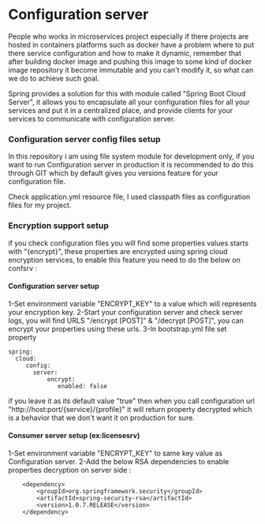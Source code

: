 # Configuration server

People who works in microservices project especially if there projects are hosted in containers platforms such as docker have a problem where to put there service configuration and how to make it dynamic, remember that after building docker image and pushing this image to some kind of docker image repository it become immutable and you can't modify it, so what can we do to achieve such goal.

Spring provides a solution for this with module called "Spring Boot Cloud Server", it allows you to encapsulate all your configuration files for all your services and put it in a centralized place, and provide clients for your services to communicate with configuration server.

### Configuration server config files setup
In this repository i am using file system module for development only, if you want to run Configuration server in production it is recommended to do this through GIT which by default gives you versions feature for your configuration file.

Check application.yml resource file, I used classpath files as configuration files for my project.

### Encryption support setup
if you check configuration files you will find some properties values starts with "{encrypt}", these properties are encrypted using spring cloud encryption services, to enable this feature you need to do the below on confsrv :

#### Configuration server setup
1-Set environment variable "ENCRYPT_KEY" to a value which will represents your encryption key.
2-Start your configuration server and check server logs, you will find URLS "/encrypt [POST]" & "/decrypt [POST]", you can encrypt your properties using these urls.
3-In bootstrap.yml file set property 

```
spring:
  cloud:
     config:
       server:
           encrypt:
              enabled: false
```

if you leave it as its default value "true" then when you call configuration url "http://host:port/{service}/{profile}" it will return property decrypted which is a behavior that we don't want it on production for sure.

#### Consumer server setup (ex:licensesrv)
1-Set environment variable "ENCRYPT_KEY" to same key value as Configuration server.
2-Add the below RSA dependencies to enable properties decryption on server side :

```
	<dependency>
	    <groupId>org.springframework.security</groupId>
	    <artifactId>spring-security-rsa</artifactId>
	    <version>1.0.7.RELEASE</version>
	</dependency>
```